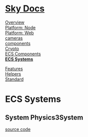 <!--- This ECS Systems was auto-generated using "npx sky readme" --> 

# [Sky Docs](/README.md)

[Overview](..%2Fdocs%2Foverview%2FOverview.md)   
[Platform: Node](..%2F%40node%2FPlatform%3A%20Node.md)   
[Platform: Web](..%2F%40web%2FPlatform%3A%20Web.md)   
[cameras](..%2Fcameras%2Fcameras.md)   
[components](..%2Fcomponents%2Fcomponents.md)   
[Crypto](..%2Fcrypto%2FCrypto.md)   
[ECS Components](..%2Fecs-components%2FECS%20Components.md)   
**[ECS Systems](..%2Fecs-systems%2FECS%20Systems.md)**   
  
[Features](..%2Ffeatures%2FFeatures.md)   
[Helpers](..%2Fhelpers%2FHelpers.md)   
[Standard](..%2Fstandard%2FStandard.md)   

# ECS Systems

## System Physics3System

[source code](Physics3System.ts)